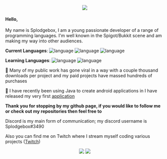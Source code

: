 <p align="center">
  <img src="https://i.imgur.com/KZ0rRRL.png" />
</p>

#### Hello,
My name is Splodgebox, I am a young passionate developer of a range of programming languages.
I'm well known in the Spigot/Bukkit scene and am making my way into other audiences.

**Current Languages**: ![language](https://img.shields.io/badge/Java-error?style=plastic&logo=java&logoColor=black&color=ef692f) ![language](https://img.shields.io/badge/Python-error?style=plastic&logo=python&logoColor=black&color=ef692f) ![language](https://img.shields.io/badge/C%23-error?style=plastic&logo=c-sharp&logoColor=black&color=ef692f)

**Learning Languages**: ![language](https://img.shields.io/badge/Java%20Script-error?style=plastic&logo=javascript&logoColor=black&color=ef692f) ![language](https://img.shields.io/badge/Kotlin-error?style=plastic&logo=kotlin&logoColor=black&color=ef692f)

🔭 Many of my public work has gone viral in a way with a couple thousand downloads per project and my paid projects have massed hundreds of purchases

📱 I have recently been using Java to create android applications in I have released my very first [application](https://play.google.com/store/apps/details?id=net.splodgebox.blueberryfinance)

**Thank you for stopping by my github page, if you would like to follow me or check out my repositories then feel free to**

Discord is my main form of communication; my discord username is Splodgebox#3490

Also you can find me on Twitch where I stream myself coding various projects ([Twitch](https://twitch.tv/splodgebox_official))

<p align="center">
  <img src="https://github-readme-stats.vercel.app/api?username=Splodgebox&show_icons=true&theme=merko"/>
  <img src="https://github-readme-stats.vercel.app/api/top-langs/?username=Splodgebox&theme=merko"/>
</p>
